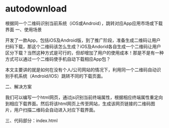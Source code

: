 # autodownload
根据同一个二维码识别当前系统（iOS或Android），跳转对应App应用市场或下载界面
一、使用场景

开发了一款App，包括iOS及Android版，到了推广阶段，准备生成二维码让用户扫码下载，那这个二维码该怎么生成？iOS及Andorid各自生成一个二维码让用户区分下载？当然这种方式是可行的，但却增加了用户的使用成本！那是不是有一种方式可以通过一个二维码使手机自动下载相应App包？

本文主要讲的就是如何在没有个人/公司网站的情况下，利用同一个二维码自动识别手机系统（Android/IOS）跳转不同的下载页面。

二、解决方案

我们可以编写一个html网页，通过js识别当前终端属性，根据相应终端属性重定向到相应下载界面。然后将该html网页上传至网站，生成该网页链接的二维码图片，用户扫描二维码会自动进入对应下载界面。

三、代码部分：index.html

<!DOCTYPE HTML>
<html lang="zh-CN">
<head>
<meta charset="UTF-8">
<title>美食街 - 厨房菜谱大全</title>
<script type="text/javascript">
// 获取终端的相关信息
var Terminal = {
// 辨别移动终端类型
platform : function(){
var u = navigator.userAgent, app = navigator.appVersion;
return {
// android终端或者uc浏览器
android: u.indexOf('Android') > -1 || u.indexOf('Linux') > -1,
// 是否为iPhone或者QQHD浏览器
iPhone: u.indexOf('iPhone') > -1 ,
// 是否iPad
iPad: u.indexOf('iPad') > -1
};
}(),
// 辨别移动终端的语言：zh-cn、en-us、ko-kr、ja-jp...
language : (navigator.browserLanguage || navigator.language).toLowerCase()
}

// 根据不同的终端，跳转到不同的地址
var theUrl = 'https://itunes.apple.com/app/id1247266869';
if(Terminal.platform.android){//安卓端
document.write('抱歉，“美食街 - 厨房菜谱大全”暂时没有安卓版APP!');
//theUrl = 'https://itunes.apple.com/app/id1247266869';
//location.href = theUrl;
} else {
if(Terminal.platform.iPhone){//iPhone端
theUrl = 'https://itunes.apple.com/app/id1247266869';
}else if(Terminal.platform.iPad){//iPad端
// 还可以通过language，区分开多国语言版
switch(Terminal.language){
case 'en-us'://iPad英文版APP Store地址
theUrl = 'https://itunes.apple.com/app/id1247266869';
break;
case 'ko-kr'://iPad韩语版APP Store地址
theUrl = 'https://itunes.apple.com/app/id1247266869';
break;
case 'ja-jp'://iPad日文版APP Store地址
theUrl = 'https://itunes.apple.com/app/id1247266869';
break;
default://iPad默认APP Store地址
theUrl = 'https://itunes.apple.com/app/id1247266869';
}
}

location.href = theUrl;
}

</script>
</head>
<body>
<!--
 
 -->
</body>
</html>
在使用的时候将相应链接替换即可

四、制作二维码

本人推荐两个制作二维码的网址

草料二维码：http://cli.im
联图网：http://www.liantu.com
![image](https://github.com/xiaze/autodownload/raw/master/image/美食街二维码.png)
如果没有个人/公司网站可以上传上述html网页文件，请继续浏览以下内容；如果已经有了相应网站，那么你可以直接制作相应二维码了。

五、将网页文件上传至github，配置相关选项实现网页自动跳转

1. 注册一个github账号：https://github.com

2. 创建一个工程
![image](https://github.com/xiaze/autodownload/raw/master/image/Snip20170804_1.png)

3. 填写相关工程信息创建工程
![image](https://github.com/xiaze/autodownload/raw/master/image/Snip20170804_2.png)

4. 进入工程页面复制工程的git链接
![image](https://github.com/xiaze/autodownload/raw/master/image/Snip20170804_3.png)

5. 利用git工具（本例使用Mac系统下的Tower）clone工程
![image](https://github.com/xiaze/autodownload/raw/master/image/Snip20170804_4.png)

6. 进入本地工程文件夹可以看到工程已经被clone下来了，不过目前只有一个初始的说明文件
![image](https://github.com/xiaze/autodownload/raw/master/image/Snip20170804_7.png)

7. 将之前建好的html文件导入本地工程文件夹
![image](https://github.com/xiaze/autodownload/raw/master/image/Snip20170804_8.png)

8. 进入Tower填写相关信息并提交文件到github库中
![image](https://github.com/xiaze/autodownload/raw/master/image/Snip20170804_9.png)
![image](https://github.com/xiaze/autodownload/raw/master/image/Snip20170804_10.png)

9. 刷新github工程网页可以看到文件已经提交成功
![image](https://github.com/xiaze/autodownload/raw/master/image/Snip20170804_11.png)

10. 点击Settings进入工程设置页面
![image](https://github.com/xiaze/autodownload/raw/master/image/Snip20170804_12.png)

11. 滚动到GitHub Pages项
![image](https://github.com/xiaze/autodownload/raw/master/image/Snip20170804_13.png)

12. 选择分支并保存
![image](https://github.com/xiaze/autodownload/raw/master/image/Snip20170804_14.png)

13. 保存完后可以看到工程对应的网址链接
![image](https://github.com/xiaze/autodownload/raw/master/image/Snip20170804_16.png)

14. 直接在该链接后拼接之前创建的html文件即可生成最终链接，用最终链接生成的二维码就可实现自动跳转的功能了。欢迎大家通过图中二维码下载美食街App哦，不过目前只有iOS版。
![image](https://github.com/xiaze/autodownload/raw/master/image/Snip20170804_17.png)

本文测试地址：https://xiaze.github.io/autodownload/index.html
